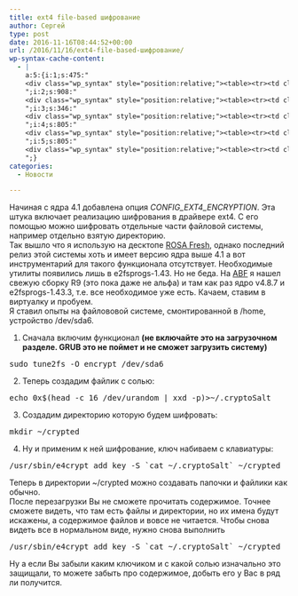 ```yaml
---
title: ext4 file-based шифрование
author: Сергей
type: post
date: 2016-11-16T08:44:52+00:00
url: /2016/11/16/ext4-file-based-шифрование/
wp-syntax-cache-content:
  - |
    a:5:{i:1;s:475:"
    <div class="wp_syntax" style="position:relative;"><table><tr><td class="code"><pre class="bash" style="font-family:monospace;"><span style="color: #c20cb9; font-weight: bold;">sudo</span> tune2fs <span style="color: #660033;">-O</span> encrypt <span style="color: #000000; font-weight: bold;">/</span>dev<span style="color: #000000; font-weight: bold;">/</span>sda6</pre></td></tr></table><p class="theCode" style="display:none;">sudo tune2fs -O encrypt /dev/sda6</p></div>
    ";i:2;s:908:"
    <div class="wp_syntax" style="position:relative;"><table><tr><td class="code"><pre class="bash" style="font-family:monospace;"><span style="color: #7a0874; font-weight: bold;">echo</span> 0x$<span style="color: #7a0874; font-weight: bold;">&#40;</span><span style="color: #c20cb9; font-weight: bold;">head</span> <span style="color: #660033;">-c</span> <span style="color: #000000;">16</span> <span style="color: #000000; font-weight: bold;">/</span>dev<span style="color: #000000; font-weight: bold;">/</span>urandom <span style="color: #000000; font-weight: bold;">|</span> xxd -p<span style="color: #7a0874; font-weight: bold;">&#41;</span><span style="color: #000000; font-weight: bold;">&gt;</span>~<span style="color: #000000; font-weight: bold;">/</span>.cryptoSalt</pre></td></tr></table><p class="theCode" style="display:none;">echo 0x$(head -c 16 /dev/urandom | xxd -p)&gt;~/.cryptoSalt</p></div>
    ";i:3;s:346:"
    <div class="wp_syntax" style="position:relative;"><table><tr><td class="code"><pre class="bash" style="font-family:monospace;"><span style="color: #c20cb9; font-weight: bold;">mkdir</span> ~<span style="color: #000000; font-weight: bold;">/</span>crypted</pre></td></tr></table><p class="theCode" style="display:none;">mkdir ~/crypted</p></div>
    ";i:4;s:805:"
    <div class="wp_syntax" style="position:relative;"><table><tr><td class="code"><pre class="bash" style="font-family:monospace;"><span style="color: #000000; font-weight: bold;">/</span>usr<span style="color: #000000; font-weight: bold;">/</span>sbin<span style="color: #000000; font-weight: bold;">/</span>e4crypt add_key <span style="color: #660033;">-S</span> <span style="color: #000000; font-weight: bold;">`</span><span style="color: #c20cb9; font-weight: bold;">cat</span> ~<span style="color: #000000; font-weight: bold;">/</span>.cryptoSalt<span style="color: #000000; font-weight: bold;">`</span> ~<span style="color: #000000; font-weight: bold;">/</span>crypted</pre></td></tr></table><p class="theCode" style="display:none;">/usr/sbin/e4crypt add_key -S `cat ~/.cryptoSalt` ~/crypted</p></div>
    ";i:5;s:805:"
    <div class="wp_syntax" style="position:relative;"><table><tr><td class="code"><pre class="bash" style="font-family:monospace;"><span style="color: #000000; font-weight: bold;">/</span>usr<span style="color: #000000; font-weight: bold;">/</span>sbin<span style="color: #000000; font-weight: bold;">/</span>e4crypt add_key <span style="color: #660033;">-S</span> <span style="color: #000000; font-weight: bold;">`</span><span style="color: #c20cb9; font-weight: bold;">cat</span> ~<span style="color: #000000; font-weight: bold;">/</span>.cryptoSalt<span style="color: #000000; font-weight: bold;">`</span> ~<span style="color: #000000; font-weight: bold;">/</span>crypted</pre></td></tr></table><p class="theCode" style="display:none;">/usr/sbin/e4crypt add_key -S `cat ~/.cryptoSalt` ~/crypted</p></div>
    ";}
categories:
  - Новости

---
```

Начиная с ядра 4.1 добавлена опция _CONFIG\_EXT4\_ENCRYPTION_. Эта штука включает реализацию шифрования в драйвере ext4. С его помощью можно шифровать отдельные части файловой системы, например отдельно взятую директорию.  
Так вышло что я использую на десктопе <a href="https://www.rosalinux.ru/rosa-fresh/" target="_blank">ROSA Fresh</a>, однако последний релиз этой системы хоть и имеет версию ядра выше 4.1 а вот инструментарий для такого функционала отсутствует. Необходимые утилиты появились лишь в e2fsprogs-1.43. Но не беда. На <a href="https://abf.io/" target="_blank">ABF</a> я нашел свежую сборку R9 (это пока даже не альфа) и там как раз ядро v4.8.7 и e2fsprogs-1.43.3, т.е. все необходимое уже есть. Качаем, ставим в виртуалку и пробуем.  
Я ставил опыты на файлововой системе, смонтированной в /home, устройство /dev/sda6.  
1. Сначала включим функционал **(не включайте это на загрузочном разделе. GRUB это не поймет и не сможет загрузить систему)**

<pre lang="bash">sudo tune2fs -O encrypt /dev/sda6</pre>

2. Теперь создадим файлик с солью:

<pre lang="bash">echo 0x$(head -c 16 /dev/urandom | xxd -p)>~/.cryptoSalt</pre>

3. Создадим директорию которую будем шифровать:

<pre lang="bash">mkdir ~/crypted</pre>

4. Ну и применим к ней шифрование, ключ набиваем с клавиатуры:

<pre lang="bash">/usr/sbin/e4crypt add_key -S `cat ~/.cryptoSalt` ~/crypted</pre>

Теперь в директории ~/crypted можно создавать папочки и файлики как обычно.  
После перезагрузки Вы не сможете прочитать содержимое. Точнее сможете видеть, что там есть файлы и директории, но их имена будут искажены, а содержимое файлов и вовсе не читается. Чтобы снова видеть все в нормальном виде, нужно снова выполнить 

<pre lang="bash">/usr/sbin/e4crypt add_key -S `cat ~/.cryptoSalt` ~/crypted</pre>

Ну а если Вы забыли каким ключиком и с какой солью изначально это защищали, то можете забыть про содержимое, добыть его у Вас в ряд ли получится.